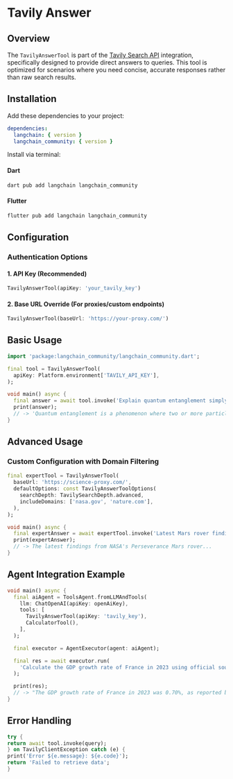 # Tavily Answer

## Overview
The `TavilyAnswerTool` is part of the [Tavily Search API](https://tavily.com) integration, specifically designed to provide direct answers to queries. This tool is optimized for scenarios where you need concise, accurate responses rather than raw search results.

## Installation

Add these dependencies to your project:
```yaml
dependencies:
  langchain: { version }
  langchain_community: { version }
```  

Install via terminal:

#### Dart
```bash
dart pub add langchain langchain_community
```

#### Flutter
```bash
flutter pub add langchain langchain_community
```

## Configuration

### Authentication Options

#### 1. API Key (Recommended)
```dart
TavilyAnswerTool(apiKey: 'your_tavily_key')
```

#### 2. Base URL Override (For proxies/custom endpoints)
```dart
TavilyAnswerTool(baseUrl: 'https://your-proxy.com/')
```

## Basic Usage

```dart
import 'package:langchain_community/langchain_community.dart';

final tool = TavilyAnswerTool(
  apiKey: Platform.environment['TAVILY_API_KEY'],
);

void main() async {
  final answer = await tool.invoke('Explain quantum entanglement simply');
  print(answer);
  // -> 'Quantum entanglement is a phenomenon where two or more particles...'
}
```

## Advanced Usage

### Custom Configuration with Domain Filtering
```dart
final expertTool = TavilyAnswerTool(
  baseUrl: 'https://science-proxy.com/',
  defaultOptions: const TavilyAnswerToolOptions(
    searchDepth: TavilySearchDepth.advanced,
    includeDomains: ['nasa.gov', 'nature.com'],
  ),
);

void main() async {
  final expertAnswer = await expertTool.invoke('Latest Mars rover findings');
  print(expertAnswer);
  // -> The latest findings from NASA's Perseverance Mars rover...
}
```

## Agent Integration Example

```dart
void main() async {
  final aiAgent = ToolsAgent.fromLLMAndTools(
    llm: ChatOpenAI(apiKey: openAiKey),
    tools: [
      TavilyAnswerTool(apiKey: 'tavily_key'),
      CalculatorTool(),
    ],
  );

  final executor = AgentExecutor(agent: aiAgent);

  final res = await executor.run(
    'Calculate the GDP growth rate of France in 2023 using official sources.',
  );

  print(res);
  // -> "The GDP growth rate of France in 2023 was 0.70%, as reported by EUROSTAT.
}
```

## Error Handling

```dart
try {
return await tool.invoke(query);
} on TavilyClientException catch (e) {
print('Error ${e.message}: ${e.code}');
return 'Failed to retrieve data';
}
```